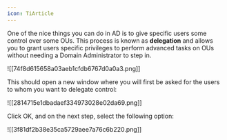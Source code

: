 ```yaml
---
icon: TiArticle
---
```

One of the nice things you can do in AD is to give specific users some control over some OUs. This process is known as **delegation** and allows you to grant users specific privileges to perform advanced tasks on OUs without needing a Domain Administrator to step in.

![[74f8d615658a03aeb1cfdb6767d0a0a3.png]]

This should open a new window where you will first be asked for the users to whom you want to delegate control:

![[2814715e1dbadaef334973028e02da69.png]]

Click OK, and on the next step, select the following option:

![[3f81df2b38e35ca5729aee7a76c6b220.png]]